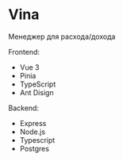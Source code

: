 # Vina
Менеджер для расхода/дохода

Frontend:
  - Vue 3
  - Pinia
  - TypeScript
  - Ant Disign
 
Backend:
  - Express
  - Node.js
  - Typescript
  - Postgres
  
